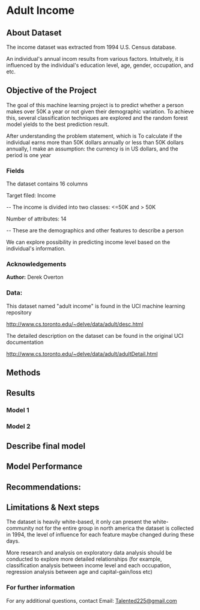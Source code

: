 # Adult Income

## About Dataset 

The income dataset was extracted from 1994 U.S. Census database.

An individual's annual incom results from various factors. Intuitvely, it is influenced by the individual's education level, age, gender, occupation, and etc.

## Objective of the Project 

The goal of this machine learning project is to predict whether a person makes over 50K a year or not given their demographic variation. To achieve this, several classification techniques are explored and the random forest model yields to the best prediction result.

After understanding the problem statement, which is To calculate if the individual earns more than 50K dollars annually or less than 50K dollars annually, I make an assumption: the currency is in US dollars, and the period is one year

### Fields

The dataset contains 16 columns

Target filed: Income 

-- The income is divided into two classes: <=50K and > 50K

Number of attributes: 14

-- These are the demographics and other features to describe a person 

We can explore possibility in predicting income level based on the individual's information.

### Acknowledgements 

**Author:** Derek Overton

### Data:

This dataset named "adult income" is found in the UCI machine learning repository

http://www.cs.toronto.edu/~delve/data/adult/desc.html

The detailed description on the dataset can be found in the original UCI documentation

http://www.cs.toronto.edu/~delve/data/adult/adultDetail.html

## Methods

## Results 

### Model 1

### Model 2 

## Describe final model 

## Model Performance 

## Recommendations:

## Limitations & Next steps 

The dataset is heavily white-based, it only can present the white-community not for the entire group in north america
the dataset is collected in 1994, the level of influence for each feature maybe changed during these days.

More research and analysis on exploratory data analysis should be conducted to explore more detailed relationships (for example, classification analysis between income level and each occupation, regression analysis between age and capital-gain/loss etc)

### For further information

For any additional questions, contact Email: Talented225@gmail.com
